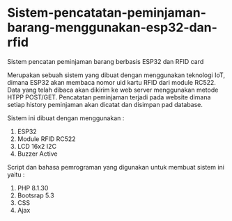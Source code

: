 # Sistem-pencatatan-peminjaman-barang-menggunakan-esp32-dan-rfid
Sistem pencatan peminjaman barang berbasis ESP32 dan RFID card

Merupakan sebuah sistem yang dibuat dengan menggunakan teknologi IoT, dimana ESP32 akan membaca nomor uid kartu RFID dari module RC522. Data yang telah dibaca akan dikirim ke web server menggunakan metode HTPP POST/GET. Pencatatan peminjaman terjadi pada website dimana setiap history peminjaman akan dicatat dan disimpan pad database.

Sistem ini dibuat dengan menggunakan :
1. ESP32
2. Module RFID RC522
3. LCD 16x2 I2C
4. Buzzer Active

Script dan bahasa pemrograman yang digunakan untuk membuat sistem ini yaitu :
1. PHP 8.1.30
2. Bootsrap 5.3
3. CSS
4. Ajax

